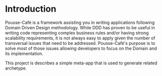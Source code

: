 # Introduction

Pousse-Café is a framework assisting you in writing applications following Domain Driven Design methodology. While DDD
has proven to be useful in writing code representing complex business rules and/or having strong scalability requirements,
it is not always easy to apply given the number of transversal issues that need to be addressed. Pousse-Café's purpose
is to solve most of those issues allowing developers to focus on the Domain and its implementation.

This project is describes a simple meta-app that is used to generate related archetype.
